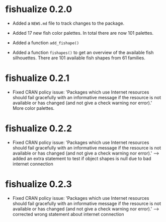 # fishualize 0.2.0

* Added a `NEWS.md` file to track changes to the package.

* Added 17 new fish color palettes. In total there are now 101 palettes.

* Added a function `add_fishape()`

* Added a function `fishapes()` to get an overview of the available fish silhouettes.
There are 101 available fish shapes from 61 families. 

# fishualize 0.2.1

* Fixed CRAN policy issue:
'Packages which use Internet resources should fail gracefully with an informative message if the resource is not available or has changed (and not give a check warning nor error).'
More color palettes.      

# fishualize 0.2.2

* Fixed CRAN policy issue:
'Packages which use Internet resources should fail gracefully with an informative message if the resource is not available or has changed (and not give a check warning nor error).'
--> added an extra statement to test if object shapes is null due to bad internet connection   

# fishualize 0.2.3

* Fixed CRAN policy issue:
'Packages which use Internet resources should fail gracefully with an informative message if the resource is not available or has changed (and not give a check warning nor error).'
--> corrected wrong statement about internet connection
